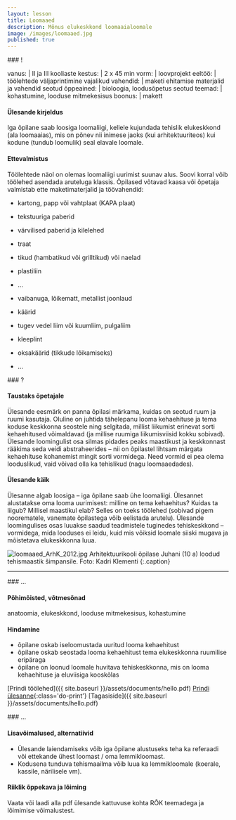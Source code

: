 ```yaml
---
layout: lesson
title: Loomaaed
description: Mõnus elukeskkond loomaaialoomale
image: /images/loomaaed.jpg
published: true
---
```





<section class="section-bang">
### !

vanus: 				| II ja III kooliaste
kestus: 			| 2 x 45 min
vorm: 				| loovprojekt
eeltöö:				| töölehtede väljaprintimine
vajalikud vahendid:	| maketi ehitamise materjalid ja vahendid
seotud õppeained:	| bioloogia, loodusõpetus
seotud teemad:		| kohastumine, looduse mitmekesisus
boonus:				| makett

#### Ülesande kirjeldus
Iga õpilane saab loosiga loomaliigi, kellele kujundada tehislik elukeskkond (ala loomaaias), mis on põnev nii inimese jaoks (kui arhitektuuriteos) kui kodune (tundub loomulik) seal elavale loomale.

#### Ettevalmistus
Töölehtede näol on olemas loomaliigi uurimist suunav alus. Soovi korral võib töölehed asendada aruteluga klassis. Õpilased võtavad kaasa või õpetaja valmistab ette maketimaterjalid ja töövahendid:

+ kartong, papp või vahtplaat (KAPA plaat)
+ tekstuuriga paberid
+ värvilised paberid ja kilelehed
+ traat
+ tikud (hambatikud või grilltikud) või naelad
+ plastiliin
+ ...

+ vaibanuga, lõikematt, metallist joonlaud
+ käärid
+ tugev vedel liim või kuumliim, pulgaliim
+ kleeplint
+ oksakäärid (tikkude lõikamiseks)
+ ...

</section>

<section class="section-question">
### ?

#### Taustaks õpetajale
Ülesande eesmärk on panna õpilasi märkama, kuidas on seotud ruum ja ruumi kasutaja. Oluline on juhtida tähelepanu looma kehaehituse ja tema koduse keskkonna seostele ning selgitada, millist liikumist erinevat sorti kehaehitused võimaldavad (ja millise ruumiga liikumisviisid kokku sobivad). Ülesande loomingulist osa silmas pidades peaks maastikust ja keskkonnast rääkima seda veidi abstraheerides – nii on õpilastel lihtsam märgata kehaehituse kohanemist mingit sorti vormidega. Need vormid ei pea olema looduslikud, vaid võivad olla ka tehislikud (nagu loomaaedades).

#### Ülesande käik
Ülesanne algab loosiga – iga õpilane saab ühe loomaliigi. Ülesannet alustatakse oma looma uurimisest: milline on tema kehaehitus? Kuidas ta liigub? Millisel maastikul elab? Selles on toeks töölehed (sobivad pigem noorematele, vanemate õpilastega võib eelistada arutelu). Ülesande loomingulises osas luuakse saadud teadmistele tuginedes tehiskeskkond – vormidega, mida looduses ei leidu, kuid mis võiksid loomale siiski mugava ja mõistetava elukeskkonna luua.

![loomaaed_ArhK_2012.jpg]({{site.baseurl}}/images/loomaaed_ArhK_2012.jpg)
Arhitektuurikooli õpilase Juhani (10 a) loodud tehismaastik šimpansile. Foto: Kadri Klementi
{:.caption}

</section>

------

<section class="section-dots">
### ...

#### Põhimõisted, võtmesõnad
anatoomia, elukeskkond, looduse mitmekesisus, kohastumine

#### Hindamine

+ õpilane oskab iseloomustada uuritud looma kehaehitust
+ õpilane oskab seostada looma kehaehitust tema elukeskkonna ruumilise eripäraga
+ õpilane on loonud loomale huvitava tehiskeskkonna, mis on looma kehaehituse ja eluviisiga kooskõlas


[Prindi töölehed]({{ site.baseurl }}/assets/documents/hello.pdf)
[Prindi ülesanne](){:class='do-print'}
[Tagasiside]({{ site.baseurl }}/assets/documents/hello.pdf)
</section>


<section class="section-background">
### ...

#### Lisavõimalused, alternatiivid

+ Ülesande laiendamiseks võib iga õpilane alustuseks teha ka referaadi või ettekande ühest loomast / oma lemmikloomast.
+ Kodusena tunduva tehismaailma võib luua ka lemmikloomale (koerale, kassile, närilisele vm).

#### Riiklik õppekava ja lõiming
Vaata või laadi alla pdf ülesande kattuvuse kohta RÕK teemadega ja lõimimise võimalustest.
</section>
